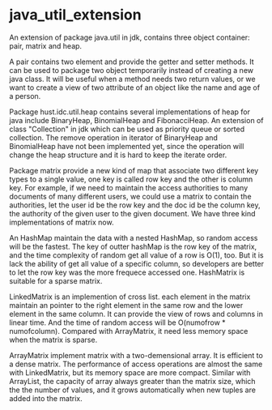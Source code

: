 java_util_extension
===================

An extension of package java.util in jdk, contains three object container: pair, matrix and heap.  

A pair contains two element and provide the getter and setter methods. It can be used to package two object temporarily 
instead of creating a new java class. It will be useful when a method needs two return values, or we want to create a 
view of two attribute of an object like the name and age of a person.  

Package hust.idc.util.heap contains several implementations of heap for java include BinaryHeap, BinomialHeap and 
FibonacciHeap.  An extension of class "Collection" in jdk which can be used as priority queue or sorted collection. The 
remove operation in iterator of BinaryHeap and BinomialHeap have not been implemented yet, since the operation will 
change the heap structure and it is hard to keep the iterate order.  

Package matrix provide a new kind of map that associate two different key types to a single value, one key is called 
row key and the other is column key. For example, if we need to maintain the access authorities to many documents of 
many different users, we could use a matrix to contain the authorities, let the user id be the row key and the doc id 
be the column key, the authority of the given user to the given document.  We have three kind implementations of 
matrix now. 

An HashMap maintain the data with a nested HashMap, so random access will be the fastest. The key of outter hashMap is 
the row key of the matrix, and the time complexity of random get all value of a row is O(1), too. But it is lack the 
ability of get all value of a specific column, so developers are better to let the row key was the more frequece accessed 
one. HashMatrix is suitable for a sparse matrix.  

LinkedMatrix is an implemention of cross list. each element in the matrix maintain an pointer to the right element in the 
same row and the lower element in the same column. It can provide the view of rows and columns in linear time. And the 
time of random access will be O(numofrow * numofcolumn). Compared with ArrayMatrix, it need less memory space when the 
matrix is sparse.  

ArrayMatrix implement matrix with a two-demensional array. It is efficient to a dense matrix. The performance of access 
operations are almost the same with LinkedMatrix, but its memory space are more compact. Similar with ArrayList, the 
capacity of array always greater than the matrix size, which the the number of values, and it grows automatically when 
new tuples are added into the matrix.
